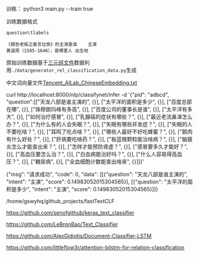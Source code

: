 
训练：
python3 main.py --train true

训练数据格式

`question\tlabels`
```shell
《报告老板之豪言壮旅》的主演是谁	主演
黄道周（1585-1646），是哪里人	出生地

```
原始训练数据基于[三元组文件](https://github.com/melancholicwang/lic2019-information-extraction-baseline/data)数据利用`./data/generator_rel_classification_data.py`生成

中文词向量文件[Tencent_AILab_ChineseEmbedding.txt](https://ai.tencent.com/ailab/nlp/data/Tencent_AILab_ChineseEmbedding.tar.gz)

curl http://localhost:8000/nlp/classifynet/infer -d '{"pid": "adbcd", "question":[["天龙八部是谁主演的", {}], ["太平洋的面积是多少", {}], ["百度总部在哪", {}], ["珠穆朗玛峰有多高", {}], ["百度公司的董事长是谁", {}], ["太平洋有多大", {}], ["如何治疗感冒", {}], ["乳腺癌的症状有哪些？", {}], ["最近老流鼻涕怎么办？", {}], ["为什么有的人会失眠？", {}], ["失眠有哪些并发症？", {}], ["失眠的人不要吃啥？", {}], ["耳鸣了吃点啥？", {}], ["哪些人最好不好吃蜂蜜？", {}], ["鹅肉有什么好处？", {}], ["肝病要吃啥药？", {}], ["板蓝根颗粒能治啥病？", {}], ["脑膜炎怎么才能查出来？", {}], ["怎样才能预防肾虚？", {}], ["感冒要多久才能好？", {}], ["高血压要怎么治？", {}], ["白血病能治好吗？", {}], ["什么人容易得高血压？", {}], ["糖尿病", {}], ["全血细胞计数能查出啥来", {}]]}'

{"msg": "请求成功", "code": 0, "data": [[{"question": "天龙八部是谁主演的", "intent": "主演", "score": 0.14983052015304565}], [{"question": "太平洋的面积是多少", "intent": "主演", "score": 0.14983052015304565}]]}



/home/gswyhq/github_projects/fastTextCLF

https://github.com/senofgithub/keras_text_classifier

https://github.com/LeBronBao/Text_Classifier

https://github.com/AlexGidiotis/Document-Classifier-LSTM

https://github.com/littleflow3r/attention-bilstm-for-relation-classification

